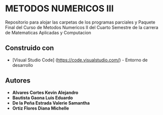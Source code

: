 # METODOS NUMERICOS III

Repositorio para alojar las carpetas de los programas parciales y Paquete Final del Curso de Metodos Numericos II del Cuarto Semestre de la carrera de Matematicas Aplicadas y Computacion

## Construido con

* [Visual Studio Code] (https://code.visualstudio.com/) - Entorno de desarrollo

## Autores

* **Alvares Cortes Kevin Alejandro**
* **Bautista Gaona Luis Eduardo**
* **De la Peña Estrada Valerie Samantha**
* **Ortiz Flores Diana Michelle**
